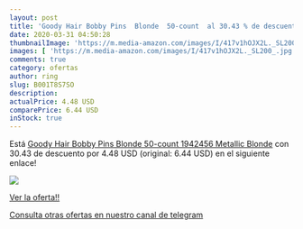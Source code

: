 ```yaml
---
layout: post
title: 'Goody Hair Bobby Pins  Blonde  50-count  al 30.43 % de descuento'
date: 2020-03-31 04:50:28
thumbnailImage: 'https://m.media-amazon.com/images/I/417v1hOJX2L._SL200_.jpg'
images: [ 'https://m.media-amazon.com/images/I/417v1hOJX2L._SL200_.jpg' ]
comments: true
category: ofertas
author: ring
slug: B001T8S7SO
description:
actualPrice: 4.48 USD
comparePrice: 6.44 USD
inStock: true
---
```


Está [Goody Hair Bobby Pins  Blonde  50-count  1942456   Metallic Blonde](https://www.amazon.com/dp/B001T8S7SO/?tag=redken08-20) con 30.43 de descuento por 4.48 USD (original: 6.44 USD) en el siguiente enlace!

[![](https://m.media-amazon.com/images/I/417v1hOJX2L._SL200_.jpg)](https://www.amazon.com/dp/B001T8S7SO/?tag=redken08-20)

[Ver la oferta!!](https://www.amazon.com/dp/B001T8S7SO/?tag=redken08-20)

[Consulta otras ofertas en nuestro canal de telegram](https://t.me/s/ofertas25)
